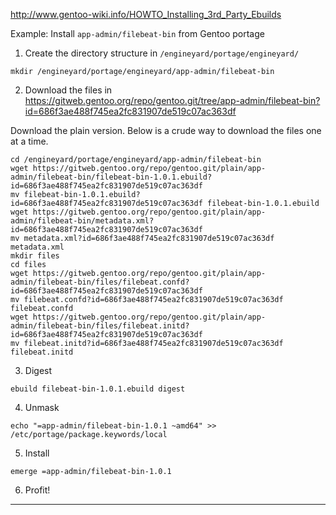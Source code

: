 http://www.gentoo-wiki.info/HOWTO_Installing_3rd_Party_Ebuilds

Example: Install `app-admin/filebeat-bin` from Gentoo portage

1) Create the directory structure in `/engineyard/portage/engineyard/`

```
mkdir /engineyard/portage/engineyard/app-admin/filebeat-bin
```

2) Download the files in https://gitweb.gentoo.org/repo/gentoo.git/tree/app-admin/filebeat-bin?id=686f3ae488f745ea2fc831907de519c07ac363df

Download the plain version. Below is a crude way to download the files one at a time.

```
cd /engineyard/portage/engineyard/app-admin/filebeat-bin
wget https://gitweb.gentoo.org/repo/gentoo.git/plain/app-admin/filebeat-bin/filebeat-bin-1.0.1.ebuild?id=686f3ae488f745ea2fc831907de519c07ac363df
mv filebeat-bin-1.0.1.ebuild?id=686f3ae488f745ea2fc831907de519c07ac363df filebeat-bin-1.0.1.ebuild
wget https://gitweb.gentoo.org/repo/gentoo.git/plain/app-admin/filebeat-bin/metadata.xml?id=686f3ae488f745ea2fc831907de519c07ac363df
mv metadata.xml?id=686f3ae488f745ea2fc831907de519c07ac363df metadata.xml
mkdir files
cd files
wget https://gitweb.gentoo.org/repo/gentoo.git/plain/app-admin/filebeat-bin/files/filebeat.confd?id=686f3ae488f745ea2fc831907de519c07ac363df
mv filebeat.confd?id=686f3ae488f745ea2fc831907de519c07ac363df filebeat.confd
wget https://gitweb.gentoo.org/repo/gentoo.git/plain/app-admin/filebeat-bin/files/filebeat.initd?id=686f3ae488f745ea2fc831907de519c07ac363df
mv filebeat.initd?id=686f3ae488f745ea2fc831907de519c07ac363df filebeat.initd
```

3) Digest

```
ebuild filebeat-bin-1.0.1.ebuild digest
```

4) Unmask

```
echo "=app-admin/filebeat-bin-1.0.1 ~amd64" >> /etc/portage/package.keywords/local
```

5) Install

```
emerge =app-admin/filebeat-bin-1.0.1
```

6) Profit!
---
